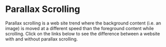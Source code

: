 # Parallax Scrolling

Parallax scrolling is a web site trend where the background content (i.e. an image) is moved at a different speed than the foreground content while scrolling. Click on the links below to see the difference between a website with and without parallax scrolling.